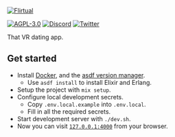 [![Flirtual](https://flirtu.al/img/logo-new.svg?v=0)](https://flirtu.al)

[![AGPL-3.0](https://img.shields.io/github/license/flirtual/flirtual?color=663366&label=%C2%A9%202018-2022%20Studio%20Paprika&logo=gnu)](LICENSE)
[![Discord](https://img.shields.io/discord/455219574036496404?color=5865f2&label=Discord&logo=discord&logoColor=5865f2&style=flat)](https://flirtu.al/discord)
[![Twitter](https://img.shields.io/twitter/follow/getflirtual?color=1da1f2&label=Twitter&logo=twitter&logoColor=1da1f2&style=flat)](https://twitter.com/getflirtual)

That VR dating app.

Get started
-----------

* Install [Docker](https://docs.docker.com/get-docker/), and the [asdf version manager](https://asdf-vm.com/guide/getting-started.html).
  * Use ``asdf install`` to install Elixir and Erlang.
* Setup the project with `mix setup`.
* Configure local development secrets.
  * Copy `.env.local.example` into `.env.local`.
  * Fill in all the required secrets. 
* Start development server with `./dev.sh`.
* Now you can visit [`127.0.0.1:4000`](http://127.0.0.1:4000) from your browser.
